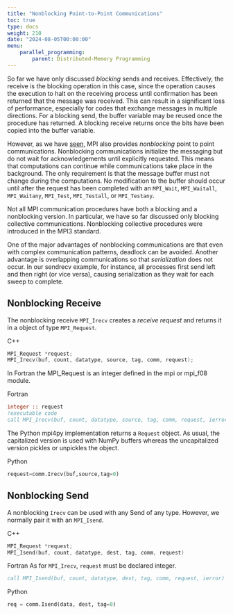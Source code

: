 ```yaml
---
title: "Nonblocking Point-to-Point Communications"
toc: true
type: docs
weight: 210
date: "2024-08-05T00:00:00"
menu:
    parallel_programming:
        parent: Distributed-Memory Programming
---
```


So far we have only discussed _blocking_ sends and receives. Effectively, the receive is the blocking operation in this case, since the operation causes the execution to halt on the receiving process until confirmation has been returned that the message was received.  This can result in a significant loss of performance, especially for codes that exchange messages in multiple directions.  For a blocking send, the buffer variable may be reused once the procedure has returned. A blocking receive returns once the bits have been copied into the buffer variable.

However, as we have [seen](courses/parallel_computing_intro/distributed_mpi_sendmodes.md), MPI also provides _nonblocking_ point to point communications. Nonblocking communications initialize the messaging but do not wait for acknowledgements until explicitly requested.  This means that computations can continue while communications take place in the background.  The only requirement is that the message buffer must not change during the computations.  No modification to the buffer should occur until after the request has been completed with an `MPI_Wait`, `MPI_Waitall`, `MPI_Waitany`, `MPI_Test`, `MPI_Testall`, or `MPI_Testany`.

Not all MPI communication procedures have both a blocking and a nonblocking version. In particular, we have so far discussed only blocking collective communications.  Nonblocking collective procedures were introduced in the MPI3 standard.

One of the major advantages of nonblocking communications are that even with complex communication patterns, deadlock can be avoided. Another advantage is overlapping communications so that _serialization_ does not occur. In our sendrecv example, for instance, all processes first send left and then right (or vice versa), causing serialization as they wait for each sweep to complete.

## Nonblocking Receive

The nonblocking receive ``MPI_Irecv`` creates a _receive request_ and returns it in a object of type ``MPI_Request``. 

C++
```c++
MPI_Request *request;
MPI_Irecv(buf, count, datatype, source, tag, comm, request);
```

In Fortran the MPI_Request is an integer defined in the mpi or mpi_f08 module.

Fortran
```fortran
integer :: request
!executable code
call MPI_Irecv(buf, count, datatype, source, tag, comm, request, ierror)
```

The Python mpi4py implementation returns a `Request` object. As usual, the capitalized version is used with NumPy buffers whereas the uncapitalized version pickles or unpickles the object.

Python
```python
request=comm.Irecv(buf,source,tag=0)
```

## Nonblocking Send

A nonblocking `Irecv` can be used with any Send of any type.  However, we normally pair it with an `MPI_Isend`.

C++
```c++
MPI_Request *request;
MPI_Isend(buf, count, datatype, dest, tag, comm, request)
```
Fortran
As for `MPI_Irecv`, `request` must be declared integer.
```fortran
call MPI_Isend(buf, count, datatype, dest, tag, comm, request, ierror)
```

Python
```python
req = comm.Isend(data, dest, tag=0)
```


